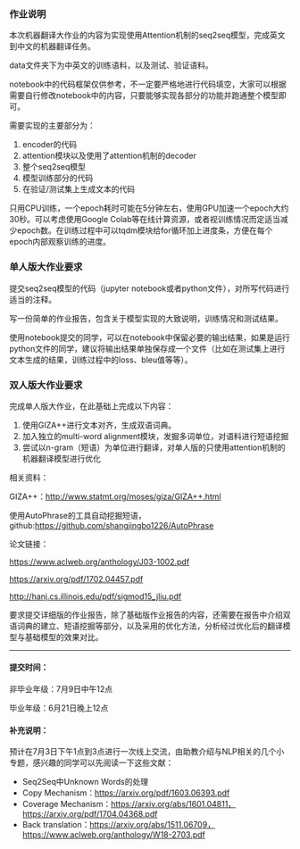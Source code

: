 ### 作业说明

本次机器翻译大作业的内容为实现使用Attention机制的seq2seq模型，完成英文到中文的机器翻译任务。

data文件夹下为中英文的训练语料，以及测试、验证语料。

notebook中的代码框架仅供参考，不一定要严格地进行代码填空，大家可以根据需要自行修改notebook中的内容，只要能够实现各部分的功能并跑通整个模型即可。

需要实现的主要部分为：

1. encoder的代码
2. attention模块以及使用了attention机制的decoder
3. 整个seq2seq模型
4. 模型训练部分的代码
5. 在验证/测试集上生成文本的代码

只用CPU训练，一个epoch耗时可能在5分钟左右，使用GPU加速一个epoch大约30秒。可以考虑使用Google Colab等在线计算资源，或者视训练情况而定适当减少epoch数。在训练过程中可以tqdm模块给for循环加上进度条，方便在每个epoch内部观察训练的进度。

### 单人版大作业要求

提交seq2seq模型的代码（jupyter notebook或者python文件），对所写代码进行适当的注释。

写一份简单的作业报告，包含关于模型实现的大致说明，训练情况和测试结果。

使用notebook提交的同学，可以在notebook中保留必要的输出结果，如果是运行python文件的同学，建议将输出结果单独保存成一个文件（比如在测试集上进行文本生成的结果，训练过程中的loss、bleu值等等）。

### 双人版大作业要求

完成单人版大作业，在此基础上完成以下内容：

1. 使用GIZA++进行文本对齐，生成双语词典。
2. 加入独立的multi-word alignment模块，发掘多词单位，对语料进行短语挖掘
3. 尝试以n-gram（短语）为单位进行翻译，对单人版的只使用attention机制的机器翻译模型进行优化


相关资料：

GIZA++：http://www.statmt.org/moses/giza/GIZA++.html

使用AutoPhrase的工具自动挖掘短语，github:https://github.com/shangjingbo1226/AutoPhrase

论文链接：

https://www.aclweb.org/anthology/J03-1002.pdf

https://arxiv.org/pdf/1702.04457.pdf

http://hanj.cs.illinois.edu/pdf/sigmod15_jliu.pdf

要求提交详细版的作业报告，除了基础版作业报告的内容，还需要在报告中介绍双语词典的建立、短语挖掘等部分，以及采用的优化方法，分析经过优化后的翻译模型与基础模型的效果对比。

---

#### 提交时间：

非毕业年级：7月9日中午12点

毕业年级：6月21日晚上12点

#### 补充说明：

预计在7月3日下午1点到3点进行一次线上交流，由助教介绍与NLP相关的几个小专题，感兴趣的同学可以先阅读一下这些文献：

- Seq2Seq中Unknown Words的处理
- Copy Mechanism：https://arxiv.org/pdf/1603.06393.pdf
- Coverage Mechanism：https://arxiv.org/abs/1601.04811，https://arxiv.org/pdf/1704.04368.pdf
- Back translation：https://arxiv.org/abs/1511.06709，https://www.aclweb.org/anthology/W18-2703.pdf




